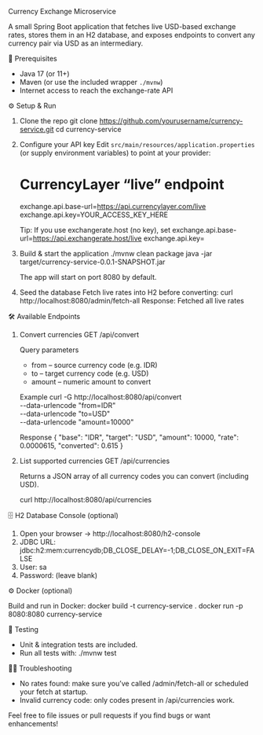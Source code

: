 Currency Exchange Microservice

A small Spring Boot application that fetches live USD-based exchange rates, stores them in an H2 database, and exposes endpoints to convert any currency pair via USD as an intermediary.

🔧 Prerequisites
- Java 17 (or 11+)
- Maven (or use the included wrapper `./mvnw`)
- Internet access to reach the exchange-rate API

⚙️ Setup & Run

1. Clone the repo
   git clone https://github.com/yourusername/currency-service.git
   cd currency-service

2. Configure your API key
   Edit `src/main/resources/application.properties` (or supply environment variables) to point at your provider:

   # CurrencyLayer “live” endpoint
   exchange.api.base-url=https://api.currencylayer.com/live
   exchange.api.key=YOUR_ACCESS_KEY_HERE

   Tip: If you use exchangerate.host (no key), set
   exchange.api.base-url=https://api.exchangerate.host/live
   exchange.api.key=

3. Build & start the application
   ./mvnw clean package
   java -jar target/currency-service-0.0.1-SNAPSHOT.jar

   The app will start on port 8080 by default.

4. Seed the database
   Fetch live rates into H2 before converting:
   curl http://localhost:8080/admin/fetch-all
   Response:
   Fetched all live rates

🛠️ Available Endpoints

1. Convert currencies
   GET /api/convert

   Query parameters
   - from – source currency code (e.g. IDR)
   - to – target currency code (e.g. USD)
   - amount – numeric amount to convert

   Example
   curl -G http://localhost:8080/api/convert \
        --data-urlencode "from=IDR" \
        --data-urlencode "to=USD" \
        --data-urlencode "amount=10000"

   Response
   {
     "base":      "IDR",
     "target":    "USD",
     "amount":    10000,
     "rate":      0.0000615,
     "converted": 0.615
   }

2. List supported currencies
   GET /api/currencies

   Returns a JSON array of all currency codes you can convert (including USD).

   curl http://localhost:8080/api/currencies

🗄️ H2 Database Console (optional)

1. Open your browser → http://localhost:8080/h2-console
2. JDBC URL:
   jdbc:h2:mem:currencydb;DB_CLOSE_DELAY=-1;DB_CLOSE_ON_EXIT=FALSE
3. User: sa
4. Password: (leave blank)

⚙️ Docker (optional)

Build and run in Docker:
docker build -t currency-service .
docker run -p 8080:8080 currency-service

📄 Testing

- Unit & integration tests are included.
- Run all tests with:
  ./mvnw test

🙋‍♂️ Troubleshooting

- No rates found: make sure you’ve called /admin/fetch-all or scheduled your fetch at startup.
- Invalid currency code: only codes present in /api/currencies work.

Feel free to file issues or pull requests if you find bugs or want enhancements!
